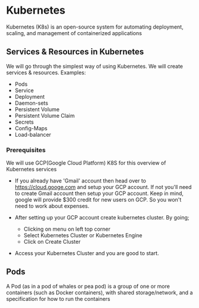 # Kubernetes
Kubernetes (K8s) is an open-source system for automating deployment, scaling, and management of containerized applications

## Services & Resources in Kubernetes
We will go through the simplest way of using Kubernetes. We will create services & resources. Examples:
- Pods
- Service
- Deployment
- Daemon-sets
- Persistent Volume
- Persistent Volume Claim
- Secrets
- Config-Maps
- Load-balancer

### Prerequisites
We will use GCP(Google Cloud Platform) K8S for this overview of Kubernetes services

- If you already have 'Gmail' account then head over to https://cloud.googe.com and setup your GCP account. If not you'll need to create Gmail account then setup your GCP account.
Keep in mind, google will provide $300 credit for new users on GCP. So you won't need to work about expenses.

- After setting up your GCP account create kubernetes cluster. By going;
  - Clicking on menu on left top corner
  - Select Kubernetes Cluster or Kubernetes Engine
  - Click on Create Cluster

- Access your Kubernetes Cluster and you are good to start.  


## Pods
A Pod (as in a pod of whales or pea pod) is a group of one or more containers (such as Docker containers), with shared storage/network, and a specification for how to run the containers
